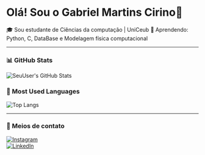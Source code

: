 # Olá! Sou o Gabriel Martins Cirino👋

🎓 Sou estudante de Ciências da computação | UniCeub 
📘 Aprendendo: Python, C, DataBase e Modelagem física computacional 

---

### 📊 GitHub Stats
![SeuUser's GitHub Stats](https://github-readme-stats.vercel.app/api?username=SeuUser&show_icons=true&theme=dark)

### 📌 Most Used Languages
![Top Langs](https://github-readme-stats.vercel.app/api/top-langs/?username=SeuUser&layout=compact&theme=dark)

---

### 📱 Meios de contato
[![Instagram](https://img.shields.io/badge/Instagram-E4405F?style=for-the-badge&logo=instagram&logoColor=white)](https://instagram.com/seuuser)  
[![LinkedIn](https://img.shields.io/badge/LinkedIn-0077B5?style=for-the-badge&logo=linkedin&logoColor=white)](https://linkedin.com/in/seuuser)

